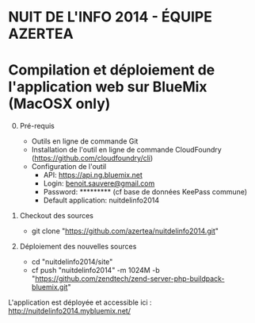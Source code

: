NUIT DE L'INFO 2014 - ÉQUIPE AZERTEA
===============

# Compilation et déploiement de l'application web sur BlueMix (MacOSX only)

0. Pré-requis
    - Outils en ligne de commande Git
    - Installation de l'outil en ligne de commande CloudFoundry (https://github.com/cloudfoundry/cli)
    - Configuration de l'outil
        * API: https://api.ng.bluemix.net
        * Login: benoit.sauvere@gmail.com
        * Password: ********* (cf base de données KeePass commune)
        * Default application: nuitdelinfo2014


1. Checkout des sources 
    - git clone "https://github.com/azertea/nuitdelinfo2014.git"

2. Déploiement des nouvelles sources
    - cd "nuitdelinfo2014/site"
    - cf push "nuitdelinfo2014" -m 1024M -b "https://github.com/zendtech/zend-server-php-buildpack-bluemix.git"

L'application est déployée et accessible ici : http://nuitdelinfo2014.mybluemix.net/ 




